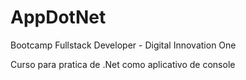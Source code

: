 # AppDotNet
Bootcamp Fullstack Developer - Digital Innovation One

Curso para pratica de .Net como aplicativo de console 

